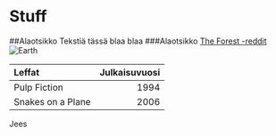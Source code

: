 # Stuff
##Alaotsikko
Tekstiä tässä blaa blaa
###Alaotsikko
[The Forest -reddit](https://www.reddit.com/r/TheForest/)
![Earth](http://eoimages.gsfc.nasa.gov/images/imagerecords/8000/8108/ipcc_bluemarble_west_lrg.jpg)

|Leffat|Julkaisuvuosi|
|:--|--:|
|Pulp Fiction|1994|
|Snakes on a Plane|2006|
Jees